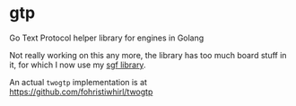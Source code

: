 # gtp
Go Text Protocol helper library for engines in Golang

Not really working on this any more, the library has too much board stuff in it, for which I now use my [sgf library](https://github.com/fohristiwhirl/sgf).

An actual `twogtp` implementation is at https://github.com/fohristiwhirl/twogtp
